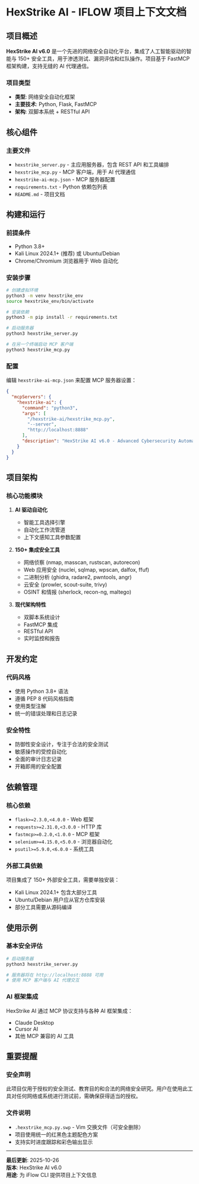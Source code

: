 # HexStrike AI - IFLOW 项目上下文文档

## 项目概述

**HexStrike AI v6.0** 是一个先进的网络安全自动化平台，集成了人工智能驱动的智能与 150+ 安全工具，用于渗透测试、漏洞评估和红队操作。项目基于 FastMCP 框架构建，支持无缝的 AI 代理通信。

### 项目类型
- **类型**: 网络安全自动化框架
- **主要技术**: Python, Flask, FastMCP
- **架构**: 双脚本系统 + RESTful API

## 核心组件

### 主要文件
- `hexstrike_server.py` - 主应用服务器，包含 REST API 和工具编排
- `hexstrike_mcp.py` - MCP 客户端，用于 AI 代理通信
- `hexstrike-ai-mcp.json` - MCP 服务器配置
- `requirements.txt` - Python 依赖包列表
- `README.md` - 项目文档

## 构建和运行

### 前提条件
- Python 3.8+
- Kali Linux 2024.1+ (推荐) 或 Ubuntu/Debian
- Chrome/Chromium 浏览器用于 Web 自动化

### 安装步骤
```bash
# 创建虚拟环境
python3 -m venv hexstrike_env
source hexstrike_env/bin/activate

# 安装依赖
python3 -m pip install -r requirements.txt

# 启动服务器
python3 hexstrike_server.py

# 在另一个终端启动 MCP 客户端
python3 hexstrike_mcp.py
```

### 配置
编辑 `hexstrike-ai-mcp.json` 来配置 MCP 服务器设置：
```json
{
  "mcpServers": {
    "hexstrike-ai": {
      "command": "python3",
      "args": [
        "/hexstrike-ai/hexstrike_mcp.py",
        "--server",
        "http://localhost:8888"
      ],
      "description": "HexStrike AI v6.0 - Advanced Cybersecurity Automation Platform"
    }
  }
}
```

## 项目架构

### 核心功能模块
1. **AI 驱动自动化**
   - 智能工具选择引擎
   - 自动化工作流管道
   - 上下文感知工具参数配置

2. **150+ 集成安全工具**
   - 网络侦察 (nmap, masscan, rustscan, autorecon)
   - Web 应用安全 (nuclei, sqlmap, wpscan, dalfox, ffuf)
   - 二进制分析 (ghidra, radare2, pwntools, angr)
   - 云安全 (prowler, scout-suite, trivy)
   - OSINT 和情报 (sherlock, recon-ng, maltego)

3. **现代架构特性**
   - 双脚本系统设计
   - FastMCP 集成
   - RESTful API
   - 实时监控和报告

## 开发约定

### 代码风格
- 使用 Python 3.8+ 语法
- 遵循 PEP 8 代码风格指南
- 使用类型注解
- 统一的错误处理和日志记录

### 安全特性
- 防御性安全设计，专注于合法的安全测试
- 敏感操作的受控自动化
- 全面的审计日志记录
- 开箱即用的安全配置

## 依赖管理

### 核心依赖
- `flask>=2.3.0,<4.0.0` - Web 框架
- `requests>=2.31.0,<3.0.0` - HTTP 库
- `fastmcp>=0.2.0,<1.0.0` - MCP 框架
- `selenium>=4.15.0,<5.0.0` - 浏览器自动化
- `psutil>=5.9.0,<6.0.0` - 系统工具

### 外部工具依赖
项目集成了 150+ 外部安全工具，需要单独安装：
- Kali Linux 2024.1+ 包含大部分工具
- Ubuntu/Debian 用户应从官方仓库安装
- 部分工具需要从源码编译

## 使用示例

### 基本安全评估
```bash
# 启动服务器
python3 hexstrike_server.py

# 服务器将在 http://localhost:8888 可用
# 使用 MCP 客户端与 AI 代理交互
```

### AI 框架集成
HexStrike AI 通过 MCP 协议支持与各种 AI 框架集成：
- Claude Desktop
- Cursor AI
- 其他 MCP 兼容的 AI 工具

## 重要提醒

### 安全声明
此项目仅用于授权的安全测试、教育目的和合法的网络安全研究。用户在使用此工具对任何网络或系统进行测试前，需确保获得适当的授权。

### 文件说明
- `.hexstrike_mcp.py.swp` - Vim 交换文件（可安全删除）
- 项目使用统一的红黑色主题配色方案
- 支持实时进度跟踪和彩色输出显示

---

**最后更新**: 2025-10-26  
**版本**: HexStrike AI v6.0  
**用途**: 为 iFlow CLI 提供项目上下文信息